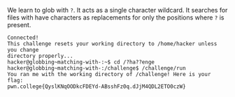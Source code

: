We learn to glob with `?`. It acts as a single character wildcard. It searches for files with have characters as replacements for only the positions where `?` is present.
```
Connected!
This challenge resets your working directory to /home/hacker unless you change
directory properly...
hacker@globbing~matching-with-:~$ cd /?ha??enge
hacker@globbing~matching-with-:/challenge$ /challenge/run
You ran me with the working directory of /challenge! Here is your flag:
pwn.college{QyslKNqOODkcFDEYd-ABsshFz0q.dJjM4QDL2ETO0czW}
```
